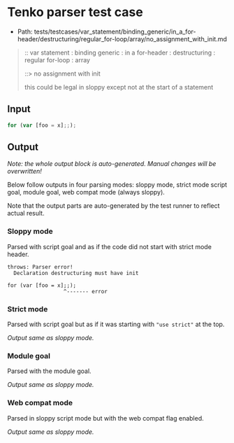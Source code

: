 # Tenko parser test case

- Path: tests/testcases/var_statement/binding_generic/in_a_for-header/destructuring/regular_for-loop/array/no_assignment_with_init.md

> :: var statement : binding generic : in a for-header : destructuring : regular for-loop : array
>
> ::> no assignment with init
>
> this could be legal in sloppy except not at the start of a statement

## Input

`````js
for (var [foo = x];;);
`````

## Output

_Note: the whole output block is auto-generated. Manual changes will be overwritten!_

Below follow outputs in four parsing modes: sloppy mode, strict mode script goal, module goal, web compat mode (always sloppy).

Note that the output parts are auto-generated by the test runner to reflect actual result.

### Sloppy mode

Parsed with script goal and as if the code did not start with strict mode header.

`````
throws: Parser error!
  Declaration destructuring must have init

for (var [foo = x];;);
                  ^------- error
`````

### Strict mode

Parsed with script goal but as if it was starting with `"use strict"` at the top.

_Output same as sloppy mode._

### Module goal

Parsed with the module goal.

_Output same as sloppy mode._

### Web compat mode

Parsed in sloppy script mode but with the web compat flag enabled.

_Output same as sloppy mode._
